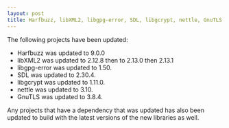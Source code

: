 ```yaml
---
layout: post
title: Harfbuzz, libXML2, libgpg-error, SDL, libgcrypt, nettle, GnuTLS updates
---
```


The following projects have been updated:
* Harfbuzz was updated to 9.0.0
* libXML2 was updated to 2.12.8 then to 2.13.0 then 2.13.1
* libgpg-error was updated to 1.50.
* SDL was updated to 2.30.4.
* libgcrypt was updated to 1.11.0.
* nettle was updated to 3.10.
* GnuTLS was updated to 3.8.4.

Any projects that have a dependency that was updated has also been updated to build with the latest versions of the new libraries as well.